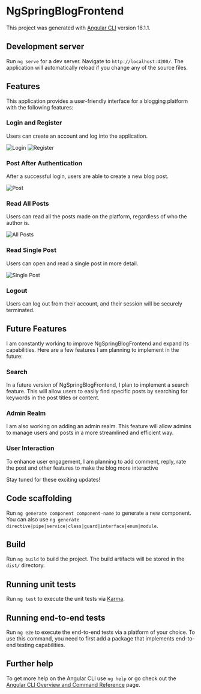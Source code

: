 # NgSpringBlogFrontend

This project was generated with [Angular CLI](https://github.com/angular/angular-cli) version 16.1.1.

## Development server

Run `ng serve` for a dev server. Navigate to `http://localhost:4200/`. The application will automatically reload if you change any of the source files.

## Features

This application provides a user-friendly interface for a blogging platform with the following features:

### Login and Register

Users can create an account and log into the application. 

![Login](https://i.ibb.co/y6d1p9q/L.png)
![Register](https://i.ibb.co/TPDRMG9/R.png)

### Post After Authentication

After a successful login, users are able to create a new blog post.

![Post](https://i.ibb.co/W3ksN4p/P.png)

### Read All Posts

Users can read all the posts made on the platform, regardless of who the author is.

![All Posts](https://i.ibb.co/m8dyVRJ/RAP.png)

### Read Single Post

Users can open and read a single post in more detail.

![Single Post](https://i.ibb.co/dLQ6YqC/RS.png)

### Logout

Users can log out from their account, and their session will be securely terminated.

## Future Features

I am constantly working to improve NgSpringBlogFrontend and expand its capabilities. Here are a few features I am planning to implement in the future:

### Search

In a future version of NgSpringBlogFrontend, I plan to implement a search feature. This will allow users to easily find specific posts by searching for keywords in the post titles or content.

### Admin Realm

I am also working on adding an admin realm. This feature will allow admins to manage users and posts in a more streamlined and efficient way. 

### User Interaction

To enhance user engagement, I am planning to add comment, reply, rate the post and other features to make the blog more interactive

Stay tuned for these exciting updates!


## Code scaffolding

Run `ng generate component component-name` to generate a new component. You can also use `ng generate directive|pipe|service|class|guard|interface|enum|module`.

## Build

Run `ng build` to build the project. The build artifacts will be stored in the `dist/` directory.

## Running unit tests

Run `ng test` to execute the unit tests via [Karma](https://karma-runner.github.io).

## Running end-to-end tests

Run `ng e2e` to execute the end-to-end tests via a platform of your choice. To use this command, you need to first add a package that implements end-to-end testing capabilities.

## Further help

To get more help on the Angular CLI use `ng help` or go check out the [Angular CLI Overview and Command Reference](https://angular.io/cli) page.
